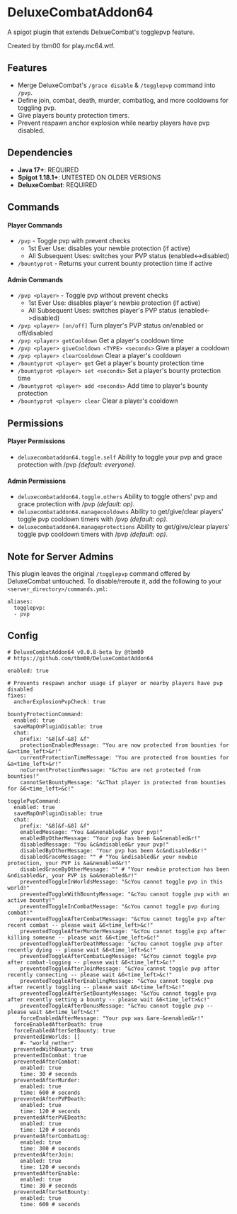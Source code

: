 # DeluxeCombatAddon64
A spigot plugin that extends DelxueCombat's togglepvp feature.

Created by tbm00 for play.mc64.wtf.

## Features
- Merge DeluxeCombat's `/grace disable` & `/togglepvp` command into `/pvp`.
- Define join, combat, death, murder, combatlog, and more cooldowns for toggling pvp.
- Give players bounty protection timers.
- Prevent respawn anchor explosion while nearby players have pvp disabled.

## Dependencies
- **Java 17+**: REQUIRED
- **Spigot 1.18.1+**: UNTESTED ON OLDER VERSIONS
- **DeluxeCombat**: REQUIRED

## Commands
#### Player Commands
- `/pvp` - Toggle pvp with prevent checks
    - 1st Ever Use: disables your newbie protection (if active)
    - All Subsequent Uses: switches your PVP status (enabled<->disabled)
- `/bountyprot` - Returns your current bounty protection time if active

#### Admin Commands
- `/pvp <player>` - Toggle pvp without prevent checks
    - 1st Ever Use: disables player's newbie protection (if active)
    - All Subsequent Uses: switches player's PVP status (enabled<->disabled)
- `/pvp <player> [on/off]` Turn player's PVP status on/enabled or off/disabled
- `/pvp <player> getCooldown` Get a player's cooldown time
- `/pvp <player> giveCooldown <TYPE> <seconds>` Give a player a cooldown
- `/pvp <player> clearCooldown` Clear a player's cooldown
- `/bountyprot <player> get` Get a player's bounty protection time
- `/bountyprot <player> set <seconds>` Set a player's bounty protection time
- `/bountyprot <player> add <seconds>` Add time to player's bounty protection
- `/bountyprot <player> clear` Clear a player's cooldown

## Permissions
#### Player Permissions
- `deluxecombataddon64.toggle.self` Ability to toggle your pvp and grace protection with /pvp *(default: everyone)*.

#### Admin Permissions
- `deluxecombataddon64.toggle.others` Ability to toggle others' pvp and grace protection with /pvp *(default: op)*.
- `deluxecombataddon64.managecooldowns` Ability to get/give/clear players' toggle pvp cooldown timers with /pvp *(default: op)*.
- `deluxecombataddon64.manageprotections` Ability to get/give/clear players' toggle pvp cooldown timers with /pvp *(default: op)*.

## Note for Server Admins
This plugin leaves the original `/togglepvp` command offered by DeluxeCombat untouched. To disable/reroute it, add the following to your `<server_directory>/commands.yml`: 
```
aliases:
  togglepvp:
  - pvp
```

## Config
```
# DeluxeCombatAddon64 v0.0.8-beta by @tbm00
# https://github.com/tbm00/DeluxeCombatAddon64

enabled: true

# Prevents respawn anchor usage if player or nearby players have pvp disabled
fixes:
  anchorExplosionPvpCheck: true

bountyProtectionCommand:
  enabled: true
  saveMapOnPluginDisable: true
  chat:
    prefix: "&8[&f-&8] &f"
    protectionEnabledMessage: "You are now protected from bounties for &a<time_left>&r!"
    currentProtectionTimeMessage: "You are protected from bounties for &a<time_left>&r!"
    noCurrentProtectionMessage: "&cYou are not protected from bounties!"
    cannotSetBountyMessage: "&cThat player is protected from bounties for &6<time_left>&c!"

togglePvpCommand:
  enabled: true
  saveMapOnPluginDisable: true
  chat:
    prefix: "&8[&f-&8] &f"
    enabledMessage: "You &a&nenabled&r your pvp!"
    enabledByOtherMessage: "Your pvp has been &a&nenabled&r!"
    disabledMessage: "You &c&ndisabled&r your pvp!"
    disabledByOtherMessage: "Your pvp has been &c&ndisabled&r!"
    disabledGraceMessage: "" # "You &ndisabled&r your newbie protection, your PVP is &a&nenabled&r!"
    disabledGraceByOtherMessage: "" # "Your newbie protection has been &ndisabled&r, your PVP is &a&nenabled&r!"
    preventedToggleInWorldsMessage: "&cYou cannot toggle pvp in this world!"
    preventedToggleWithBountyMessage: "&cYou cannot toggle pvp with an active bounty!"
    preventedToggleInCombatMessage: "&cYou cannot toggle pvp during combat!"
    preventedToggleAfterCombatMessage: "&cYou cannot toggle pvp after recent combat -- please wait &6<time_left>&c!"
    preventedToggleAfterMurderMessage: "&cYou cannot toggle pvp after killing someone -- please wait &6<time_left>&c!"
    preventedToggleAfterDeathMessage: "&cYou cannot toggle pvp after recently dying -- please wait &6<time_left>&c!"
    preventedToggleAfterCombatLogMessage: "&cYou cannot toggle pvp after combat-logging -- please wait &6<time_left>&c!"
    preventedToggleAfterJoinMessage: "&cYou cannot toggle pvp after recently connecting -- please wait &6<time_left>&c!"
    preventedToggleAfterEnablingMessage: "&cYou cannot toggle pvp after recently toggling -- please wait &6<time_left>&c!"
    preventedToggleAfterSetBountyMessage: "&cYou cannot toggle pvp after recently setting a bounty -- please wait &6<time_left>&c!"
    preventedToggleAfterBonusMessage: "&cYou cannot toggle pvp -- please wait &6<time_left>&c!"
    forceEnabledAfterMessage: "Your pvp was &are-&nenabled&r!"
  forceEnabledAfterDeath: true
  forceEnabledAfterSetBounty: true
  preventedInWorlds: []
    #- "world_nether"
  preventedWithBounty: true
  preventedInCombat: true
  preventedAfterCombat:
    enabled: true
    time: 30 # seconds
  preventedAfterMurder:
    enabled: true
    time: 600 # seconds
  preventedAfterPVPDeath:
    enabled: true
    time: 120 # seconds
  preventedAfterPVEDeath:
    enabled: true
    time: 120 # seconds
  preventedAfterCombatLog:
    enabled: true
    time: 300 # seconds
  preventedAfterJoin:
    enabled: true
    time: 120 # seconds
  preventedAfterEnable:
    enabled: true
    time: 30 # seconds
  preventedAfterSetBounty:
    enabled: true
    time: 600 # seconds
```